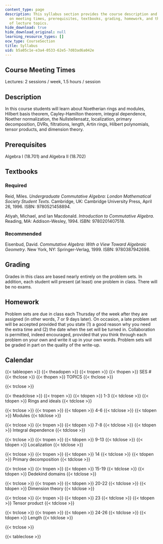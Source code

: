 ```yaml
---
content_type: page
description: This syllabus section provides the course description and information
  on meeting times, prerequisites, textbooks, grading, homework, and the schedule
  of lecture topics.
hide_download: true
hide_download_original: null
learning_resource_types: []
ocw_type: CourseSection
title: Syllabus
uid: b5a05c1e-e3a4-0533-62e5-7d03ad6a042e
---
```


Course Meeting Times
--------------------

Lectures: 2 sessions / week, 1.5 hours / session

Description
-----------

In this course students will learn about Noetherian rings and modules, Hilbert basis theorem, Cayley-Hamilton theorem, integral dependence, Noether normalization, the Nullstellensatz, localization, primary decomposition, DVRs, filtrations, length, Artin rings, Hilbert polynomials, tensor products, and dimension theory.

Prerequisites
-------------

Algebra I (18.701) and Algebra II (18.702)

Textbooks
---------

### Required

Reid, Miles. _Undergraduate Commutative Algebra: London Mathematical Society Student Texts_. Cambridge, UK: Cambridge University Press, April 26, 1996. ISBN: 9780521458894.

Atiyah, Michael, and Ian Macdonald. _Introduction to Commutative Algebra_. Reading, MA: Addison-Wesley, 1994. ISBN: 9780201407518.

### Recommended

Eisenbud, David. _Commutative Algebra: With a View Toward Algebraic Geometry_. New York, NY: Springer-Verlag, 1999. ISBN: 9780387942698.

Grading
-------

Grades in this class are based nearly entirely on the problem sets. In addition, each student will present (at least) one problem in class. There will be no exams.

Homework
--------

Problem sets are due in class each Thursday of the week after they are assigned (in other words, 7 or 9 days later). On occasion, a late problem set will be accepted provided that you state (1) a good reason why you need the extra time and (2) the date when the set will be turned in. Collaboration is permitted, indeed encouraged, provided that you think through each problem on your own and write it up in your own words. Problem sets will be graded in part on the quality of the write-up.

Calendar
--------

{{< tableopen >}}
{{< theadopen >}}
{{< tropen >}}
{{< thopen >}}
SES #
{{< thclose >}}
{{< thopen >}}
TOPICS
{{< thclose >}}

{{< trclose >}}

{{< theadclose >}}
{{< tropen >}}
{{< tdopen >}}
1-3
{{< tdclose >}}
{{< tdopen >}}
Rings and ideals
{{< tdclose >}}

{{< trclose >}}
{{< tropen >}}
{{< tdopen >}}
4-6
{{< tdclose >}}
{{< tdopen >}}
Modules
{{< tdclose >}}

{{< trclose >}}
{{< tropen >}}
{{< tdopen >}}
7-8
{{< tdclose >}}
{{< tdopen >}}
Integral dependence
{{< tdclose >}}

{{< trclose >}}
{{< tropen >}}
{{< tdopen >}}
9-13
{{< tdclose >}}
{{< tdopen >}}
Localization
{{< tdclose >}}

{{< trclose >}}
{{< tropen >}}
{{< tdopen >}}
14
{{< tdclose >}}
{{< tdopen >}}
Primary decomposition
{{< tdclose >}}

{{< trclose >}}
{{< tropen >}}
{{< tdopen >}}
15-19
{{< tdclose >}}
{{< tdopen >}}
Dedekind domains
{{< tdclose >}}

{{< trclose >}}
{{< tropen >}}
{{< tdopen >}}
20-22
{{< tdclose >}}
{{< tdopen >}}
Dimension theory
{{< tdclose >}}

{{< trclose >}}
{{< tropen >}}
{{< tdopen >}}
23
{{< tdclose >}}
{{< tdopen >}}
Tensor product
{{< tdclose >}}

{{< trclose >}}
{{< tropen >}}
{{< tdopen >}}
24-26
{{< tdclose >}}
{{< tdopen >}}
Length
{{< tdclose >}}

{{< trclose >}}

{{< tableclose >}}